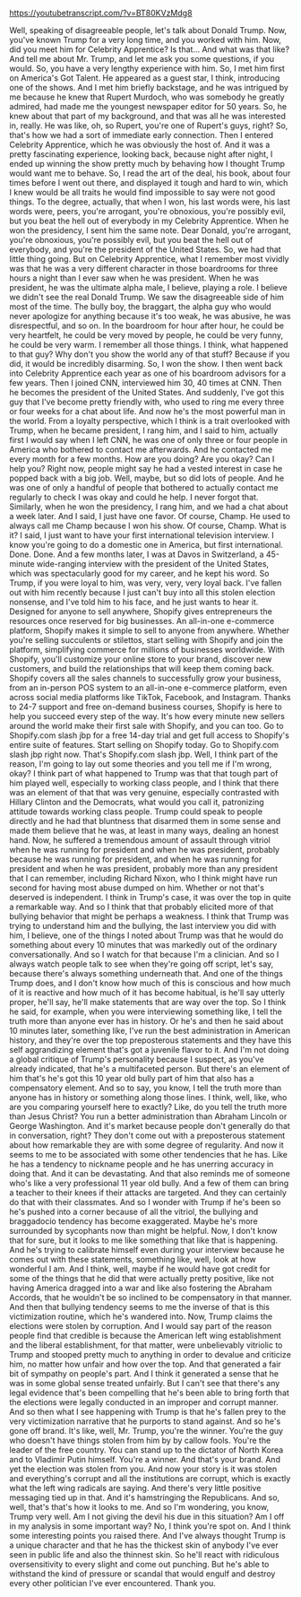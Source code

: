https://youtubetranscript.com/?v=BT80KVzMdg8

 Well, speaking of disagreeable people, let's talk about Donald Trump. Now, you've known Trump for a very long time, and you worked with him. Now, did you meet him for Celebrity Apprentice? Is that... And what was that like? And tell me about Mr. Trump, and let me ask you some questions, if you would. So, you have a very lengthy experience with him. So, I met him first on America's Got Talent. He appeared as a guest star, I think, introducing one of the shows. And I met him briefly backstage, and he was intrigued by me because he knew that Rupert Murdoch, who was somebody he greatly admired, had made me the youngest newspaper editor for 50 years. So, he knew about that part of my background, and that was all he was interested in, really. He was like, oh, so Rupert, you're one of Rupert's guys, right? So, that's how we had a sort of immediate early connection. Then I entered Celebrity Apprentice, which he was obviously the host of. And it was a pretty fascinating experience, looking back, because night after night, I ended up winning the show pretty much by behaving how I thought Trump would want me to behave. So, I read the art of the deal, his book, about four times before I went out there, and displayed it tough and hard to win, which I knew would be all traits he would find impossible to say were not good things. To the degree, actually, that when I won, his last words were, his last words were, peers, you're arrogant, you're obnoxious, you're possibly evil, but you beat the hell out of everybody in my Celebrity Apprentice. When he won the presidency, I sent him the same note. Dear Donald, you're arrogant, you're obnoxious, you're possibly evil, but you beat the hell out of everybody, and you're the president of the United States. So, we had that little thing going. But on Celebrity Apprentice, what I remember most vividly was that he was a very different character in those boardrooms for three hours a night than I ever saw when he was president. When he was president, he was the ultimate alpha male, I believe, playing a role. I believe we didn't see the real Donald Trump. We saw the disagreeable side of him most of the time. The bully boy, the braggart, the alpha guy who would never apologize for anything because it's too weak, he was abusive, he was disrespectful, and so on. In the boardroom for hour after hour, he could be very heartfelt, he could be very moved by people, he could be very funny, he could be very warm. I remember all those things. I think, what happened to that guy? Why don't you show the world any of that stuff? Because if you did, it would be incredibly disarming. So, I won the show. I then went back into Celebrity Apprentice each year as one of his boardroom advisors for a few years. Then I joined CNN, interviewed him 30, 40 times at CNN. Then he becomes the president of the United States. And suddenly, I've got this guy that I've become pretty friendly with, who used to ring me every three or four weeks for a chat about life. And now he's the most powerful man in the world. From a loyalty perspective, which I think is a trait overlooked with Trump, when he became president, I rang him, and I said to him, actually first I would say when I left CNN, he was one of only three or four people in America who bothered to contact me afterwards. And he contacted me every month for a few months. How are you doing? Are you okay? Can I help you? Right now, people might say he had a vested interest in case he popped back with a big job. Well, maybe, but so did lots of people. And he was one of only a handful of people that bothered to actually contact me regularly to check I was okay and could he help. I never forgot that. Similarly, when he won the presidency, I rang him, and we had a chat about a week later. And I said, I just have one favor. Of course, Champ. He used to always call me Champ because I won his show. Of course, Champ. What is it? I said, I just want to have your first international television interview. I know you're going to do a domestic one in America, but first international. Done. Done. And a few months later, I was at Davos in Switzerland, a 45-minute wide-ranging interview with the president of the United States, which was spectacularly good for my career, and he kept his word. So Trump, if you were loyal to him, was very, very, very loyal back. I've fallen out with him recently because I just can't buy into all this stolen election nonsense, and I've told him to his face, and he just wants to hear it. Designed for anyone to sell anywhere, Shopify gives entrepreneurs the resources once reserved for big businesses. An all-in-one e-commerce platform, Shopify makes it simple to sell to anyone from anywhere. Whether you're selling succulents or stilettos, start selling with Shopify and join the platform, simplifying commerce for millions of businesses worldwide. With Shopify, you'll customize your online store to your brand, discover new customers, and build the relationships that will keep them coming back. Shopify covers all the sales channels to successfully grow your business, from an in-person POS system to an all-in-one e-commerce platform, even across social media platforms like TikTok, Facebook, and Instagram. Thanks to 24-7 support and free on-demand business courses, Shopify is here to help you succeed every step of the way. It's how every minute new sellers around the world make their first sale with Shopify, and you can too. Go to Shopify.com slash jbp for a free 14-day trial and get full access to Shopify's entire suite of features. Start selling on Shopify today. Go to Shopify.com slash jbp right now. That's Shopify.com slash jbp. Well, I think part of the reason, I'm going to lay out some theories and you tell me if I'm wrong, okay? I think part of what happened to Trump was that that tough part of him played well, especially to working class people, and I think that there was an element of that that was very genuine, especially contrasted with Hillary Clinton and the Democrats, what would you call it, patronizing attitude towards working class people. Trump could speak to people directly and he had that bluntness that disarmed them in some sense and made them believe that he was, at least in many ways, dealing an honest hand. Now, he suffered a tremendous amount of assault through vitriol when he was running for president and when he was president, probably because he was running for president, and when he was running for president and when he was president, probably more than any president that I can remember, including Richard Nixon, who I think might have run second for having most abuse dumped on him. Whether or not that's deserved is independent. I think in Trump's case, it was over the top in quite a remarkable way. And so I think that that probably elicited more of that bullying behavior that might be perhaps a weakness. I think that Trump was trying to understand him and the bullying, the last interview you did with him, I believe, one of the things I noted about Trump was that he would do something about every 10 minutes that was markedly out of the ordinary conversationally. And so I watch for that because I'm a clinician. And so I always watch people talk to see when they're going off script, let's say, because there's always something underneath that. And one of the things Trump does, and I don't know how much of this is conscious and how much of it is reactive and how much of it has become habitual, is he'll say utterly proper, he'll say, he'll make statements that are way over the top. So I think he said, for example, when you were interviewing something like, I tell the truth more than anyone ever has in history. Or he's and then he said about 10 minutes later, something like, I've run the best administration in American history, and they're over the top preposterous statements and they have this self aggrandizing element that's got a juvenile flavor to it. And I'm not doing a global critique of Trump's personality because I suspect, as you've already indicated, that he's a multifaceted person. But there's an element of him that's he's got this 10 year old bully part of him that also has a compensatory element. And so to say, you know, I tell the truth more than anyone has in history or something along those lines. I think, well, like, who are you comparing yourself here to exactly? Like, do you tell the truth more than Jesus Christ? You run a better administration than Abraham Lincoln or George Washington. And it's market because people don't generally do that in conversation, right? They don't come out with a preposterous statement about how remarkable they are with some degree of regularity. And now it seems to me to be associated with some other tendencies that he has. Like he has a tendency to nickname people and he has unerring accuracy in doing that. And it can be devastating. And that also reminds me of someone who's like a very professional 11 year old bully. And a few of them can bring a teacher to their knees if their attacks are targeted. And they can certainly do that with their classmates. And so I wonder with Trump if he's been so he's pushed into a corner because of all the vitriol, the bullying and braggadocio tendency has become exaggerated. Maybe he's more surrounded by sycophants now than might be helpful. Now, I don't know that for sure, but it looks to me like something that like that is happening. And he's trying to calibrate himself even during your interview because he comes out with these statements, something like, well, look at how wonderful I am. And I think, well, maybe if he would have got credit for some of the things that he did that were actually pretty positive, like not having America dragged into a war and like also fostering the Abraham Accords, that he wouldn't be so inclined to be compensatory in that manner. And then that bullying tendency seems to me the inverse of that is this victimization routine, which he's wandered into. Now, Trump claims the elections were stolen by corruption. And I would say part of the reason people find that credible is because the American left wing establishment and the liberal establishment, for that matter, were unbelievably vitriolic to Trump and stooped pretty much to anything in order to devalue and criticize him, no matter how unfair and how over the top. And that generated a fair bit of sympathy on people's part. And I think it generated a sense that he was in some global sense treated unfairly. But I can't see that there's any legal evidence that's been compelling that he's been able to bring forth that the elections were legally conducted in an improper and corrupt manner. And so then what I see happening with Trump is that he's fallen prey to the very victimization narrative that he purports to stand against. And so he's gone off brand. It's like, well, Mr. Trump, you're the winner. You're the guy who doesn't have things stolen from him by by callow fools. You're the leader of the free country. You can stand up to the dictator of North Korea and to Vladimir Putin himself. You're a winner. And that's your brand. And yet the election was stolen from you. And now your story is it was stolen and everything's corrupt and all the institutions are corrupt, which is exactly what the left wing radicals are saying. And there's very little positive messaging tied up in that. And it's hamstringing the Republicans. And so, well, that's that's how it looks to me. And so I'm wondering, you know, Trump very well. Am I not giving the devil his due in this situation? Am I off in my analysis in some important way? No, I think you're spot on. And I think some interesting points you raised there. And I've always thought Trump is a unique character and that he has the thickest skin of anybody I've ever seen in public life and also the thinnest skin. So he'll react with ridiculous oversensitivity to every slight and come out punching. But he's able to withstand the kind of pressure or scandal that would engulf and destroy every other politician I've ever encountered. Thank you.